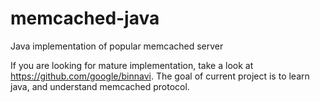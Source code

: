 # memcached-java
Java implementation of popular memcached server

If you are looking for mature implementation, take a look at https://github.com/google/binnavi.
The goal of current project is to learn java, and understand memcached protocol.